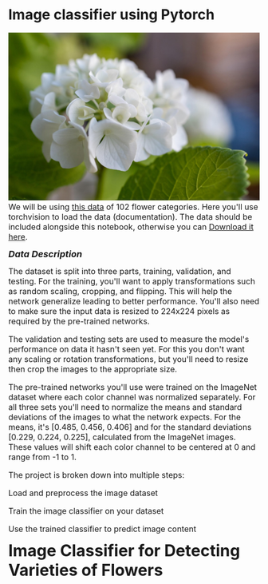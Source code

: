 # Image classifier using Pytorch
![altimg](flower-8094368_1280.jpg)\
<font size="3"> We will be using <a href="http://www.robots.ox.ac.uk/~vgg/data/flowers/102/index.html">this data</a> of 102 flower categories.
Here you'll use torchvision to load the data (documentation). The data should be included alongside this notebook, otherwise you can <a href="https://s3.amazonaws.com/content.udacity-data.com/nd089/flower_data.tar.gz">Download it here</a>.
</font>


<i><b><font size="4">Data Description</i></b></font>

<font size="3">The dataset is split into three parts, training, validation, and testing. For the training, you'll want to apply transformations such as random scaling, cropping, and flipping. This will help the network generalize leading to better performance. You'll also need to make sure the input data is resized to 224x224 pixels as required by the pre-trained networks.

The validation and testing sets are used to measure the model's performance on data it hasn't seen yet. For this you don't want any scaling or rotation transformations, but you'll need to resize then crop the images to the appropriate size.

The pre-trained networks you'll use were trained on the ImageNet dataset where each color channel was normalized separately. For all three sets you'll need to normalize the means and standard deviations of the images to what the network expects. For the means, it's [0.485, 0.456, 0.406] and for the standard deviations [0.229, 0.224, 0.225], calculated from the ImageNet images. These values will shift each color channel to be centered at 0 and range from -1 to 1.


The project is broken down into multiple steps:


Load and preprocess the image dataset

Train the image classifier on your dataset

Use the trained classifier to predict image content</font>

<font size="6"><b>Image Classifier for Detecting Varieties of Flowers</b></font>
